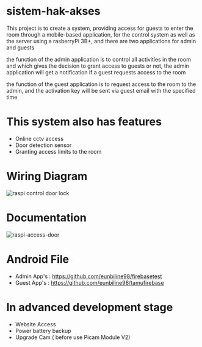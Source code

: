 # sistem-hak-akses
This project is to create a system, providing access for guests to enter the room through a mobile-based application, for the control system as well as the server using a rasberryPi 3B+, and there are two applications for admin and guests

the function of the admin application is to control all activities in the room and which gives the decision to grant access to guests or not, the admin application will get a notification if a guest requests access to the room

the function of the guest application is to request access to the room to the admin, and the activation key will be sent via guest email with the specified time

# This system also has features
- Online cctv access
- Door detection sensor
- Granting access limits to the room

# Wiring Diagram
![raspi control door lock](https://user-images.githubusercontent.com/50385294/126891472-9edd102c-c26b-4cea-a16b-67dba433ecf0.PNG)

# Documentation
![raspi-access-door](https://user-images.githubusercontent.com/50385294/126891515-ca91de2f-e1a2-42e5-b777-46d139638e66.PNG)

# Android File 
- Admin App's : https://github.com/eunbiline98/firebasetest
- Guest App's : https://github.com/eunbiline98/tamufirebase 

# In advanced development stage
- Website Access
- Power battery backup
- Upgrade Cam ( before use Picam Module V2)
